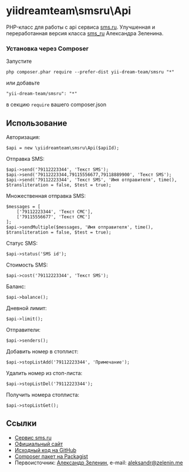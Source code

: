 # yiidreamteam\smsru\Api

PHP-класс для работы с api сервиса [sms.ru](http://yiidreamteam.sms.ru).
Улучшенная и переработанная версия класса [sms_ru](https://github.com/zelenin/sms_ru) Александра Зеленина.

### Установка через Composer

Запустите

    php composer.phar require --prefer-dist yii-dream-team/smsru "*"

или добавьте

    "yii-dream-team/smsru": "*"

в секцию `require` вашего composer.json

## Использование

Авторизация:

    $api = new \yiidreamteam\smsru\Api($apiId);

Отправка SMS:

    $api->send('79112223344', 'Текст SMS');
    $api->send('79112223344,79115556677,79118889900', 'Текст SMS');
    $api->send('79112223344', 'Текст SMS', 'Имя отправителя', time(), $transliteration = false, $test = true);
    
Множественная отправка SMS:

    $messages = [
        ['79112223344', 'Текст СМС'],
        ['79115556677', 'Текст СМС']
    ];
    $api->sendMultiple($messages, 'Имя отправителя', time(), $transliteration = false, $test = true);

Статус SMS:

    $api->status('SMS id');

Стоимость SMS:

    $api->cost('79112223344', 'Текст SMS');

Баланс:

    $api->balance();

Дневной лимит:

    $api->limit();

Отправители:

    $api->senders();


Добавить номер в стоплист:

    $api->stopListAdd('79112223344', 'Примечание');

Удалить номер из стоп-листа:

    $api->stopListDel('79112223344');

Получить номера стоплиста:

    $api->stopListGet();

## Ссылки

* [Сервис sms.ru](http://http://yiidreamteam.sms.ru)
* [Официальный сайт](http://yiidreamteam.com/php/smsru)
* [Исходный код на GitHub](https://github.com/yii-dream-team/smsru)
* [Composer пакет на Packagist](https://packagist.org/packages/yii-dream-team/smsru)
* Первоисточник: [Александр Зеленин](https://github.com/zelenin/), e-mail: [aleksandr@zelenin.me](mailto:aleksandr@zelenin.me)
